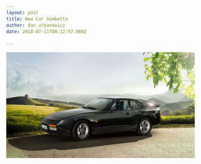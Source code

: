 ```yaml
---
layout: post
title: New Car bombetta
author: dan_urbanowicz
date: 2018-07-11T00:12:57.000Z

---
```

![](/assets/img/uploads/3487790.jpg)